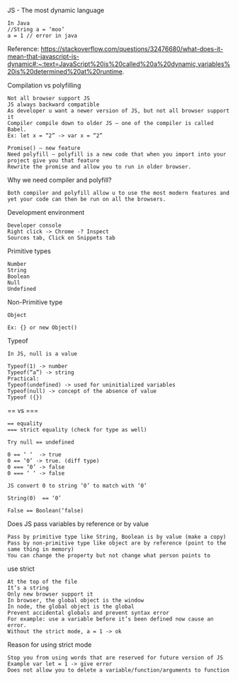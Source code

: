 JS - The most dynamic language
```
In Java
//String a = ‘moo’
a = 1 // error in java
```

Reference: 
https://stackoverflow.com/questions/32476680/what-does-it-mean-that-javascript-is-dynamic#:~:text=JavaScript%20is%20called%20a%20dynamic,variables%20is%20determined%20at%20runtime.



Compilation vs polyfilling
```
Not all browser support JS
JS always backward compatible
As developer u want a newer version of JS, but not all browser support it
Compiler compile down to older JS – one of the compiler is called Babel.
Ex: let x = “2” -> var x = “2”

```

```
Promise() – new feature 
Need polyfill – polyfill is a new code that when you import into your project give you that feature 
Rewrite the promise and allow you to run in older browser.
```


Why we need compiler and polyfill?
```
Both compiler and polyfill allow u to use the most modern features and yet your code can then be run on all the browsers.

```

Development environment
```
Developer console
Right click -> Chrome -? Inspect
Sources tab, Click on Snippets tab

```

Primitive types
```
Number
String
Boolean
Null
Undefined
```

Non-Primitive type
```
Object

Ex: {} or new Object()

```

Typeof
```
In JS, null is a value

Typeof(1) -> number
Typeof(“a”) -> string
Practical:
Typeof(undefined) -> used for uninitialized variables
Typeof(null) -> concept of the absence of value
Typeof ({})
```

== vs ===
```
== equality
=== strict equality (check for type as well)

Try null == undefined

0 == ‘ ‘  -> true
0 == ‘0’ -> true. (diff type)
0 === ‘0’ -> false
0 === ‘ ‘ -> false
```

```
JS convert 0 to string ‘0’ to match with ‘0’

String(0)  == ‘0’

False == Boolean(‘false)
```

Does JS pass variables by reference or by value
```
Pass by primitive type like String, Boolean is by value (make a copy)
Pass by non-primitive type like object are by reference (point to the same thing in memory)
You can change the property but not change what person points to 

```

use strict
```
At the top of the file
It’s a string
Only new browser support it
In browser, the global object is the window
In node, the global object is the global
Prevent accidental globals and prevent syntax error
For example: use a variable before it’s been defined now cause an error.
Without the strict mode, a = 1 -> ok
```

Reason for using strict mode
```
Stop you from using words that are reserved for future version of JS
Example var let = 1 -> give error
Does not allow you to delete a variable/function/arguments to function

```
